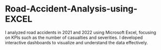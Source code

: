 # Road-Accident-Analysis-using-EXCEL
I analyzed road accidents in 2021 and 2022 using Microsoft Excel, focusing on KPIs such as the number of casualties and severities. I developed interactive dashboards to visualize and understand the data effectively.

